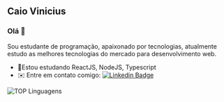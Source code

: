 ## Caio Vinicius 

### Olá 👋 

Sou estudante de programação, apaixonado por tecnologias, atualmente estudo as melhores tecnologias do mercado para desenvolvimento web.

* 🚀Estou estudando ReactJS, NodeJS, Typescript
* ✉️ Entre em contato comigo:  [![Linkedin Badge](https://img.shields.io/badge/-LinkedIn-blue?style=flat-square&logo=Linkedin&logoColor=white&link=https://www.linkedin.com/in/caio-vinicius-275b6a199/)](https://www.linkedin.com/in/caio-vinicius-275b6a199/) 
 
 
 <p align="center">
 
![TOP Linguagens](https://github-readme-stats.vercel.app/api/top-langs/?username=caiov13&layout=compact&theme=highcontrast)

</p>






<!--
**caiov13/caiov13** is a ✨ _special_ ✨ repository because its `README.md` (this file) appears on your GitHub profile.

Here are some ideas to get you started:

- 🔭 I’m currently working on ...
- 🌱 I’m currently learning ...
- 👯 I’m looking to collaborate on ...
- 🤔 I’m looking for help with ...
- 💬 Ask me about ...
- 📫 How to reach me: ...
- 😄 Pronouns: ...
- ⚡ Fun fact: ...
-->
 
